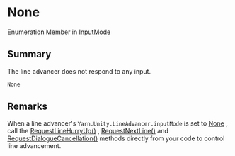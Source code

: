 # None

Enumeration Member in [InputMode](yarn.unity.lineadvancer.inputmode.md)

## Summary

The line advancer does not respond to any input.

```csharp
None
```

## Remarks

When a line advancer's `Yarn.Unity.LineAdvancer.inputMode` is set to [None](yarn.unity.lineadvancer.inputmode.none.md) , call the [RequestLineHurryUp()](yarn.unity.lineadvancer.requestlinehurryup.md) , [RequestNextLine()](yarn.unity.lineadvancer.requestnextline.md) and [RequestDialogueCancellation()](yarn.unity.lineadvancer.requestdialoguecancellation.md) methods directly from your code to control line advancement.
